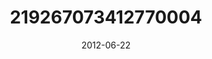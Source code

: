 ---
title: "219267073412770004"
cover: "2012-06-22 19.51.33 219267073412770004_46248401"
photo: "2012-06-22 19.51.33 219267073412770004_46248401"
date: "2012-06-22"
type: "photo"
---